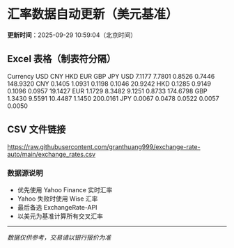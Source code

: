 # 汇率数据自动更新（美元基准）

**更新时间**：2025-09-29 10:59:04（北京时间）

## Excel 表格（制表符分隔）

Currency	USD	CNY	HKD	EUR	GBP	JPY
USD		7.1177	7.7801	0.8526	0.7446	148.9320
CNY	0.1405		1.0931	0.1198	0.1046	20.9242
HKD	0.1285	0.9149		0.1096	0.0957	19.1427
EUR	1.1729	8.3482	9.1251		0.8733	174.6798
GBP	1.3430	9.5591	10.4487	1.1450		200.0161
JPY	0.0067	0.0478	0.0522	0.0057	0.0050	

## CSV 文件链接

https://raw.githubusercontent.com/granthuang999/exchange-rate-auto/main/exchange_rates.csv

### 数据源说明
- 优先使用 Yahoo Finance 实时汇率
- Yahoo 失败时使用 Wise 汇率
- 最后备选 ExchangeRate-API
- 以美元为基准计算所有交叉汇率

---
*数据仅供参考，交易请以银行报价为准*